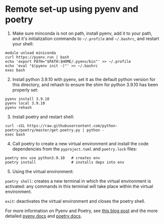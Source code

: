 # Remote set-up using pyenv and poetry

1) Make sure minconda is not on path, install pyenv, add it to your path, and it's initialization commands to `~/.profile` and `~/.bashrc`, and restart your shell: 
```
module unload miniconda
curl https://pyenv.run | bash
echo 'export PATH="$PATH:$HOME/.pyenv/bin"' >> ~/.profile
echo 'eval "$(pyenv init -)"' >> ~/.bashrc
exec bash
```

2) Install python 3.9.10 with pyenv, set it as the default python version for this directory, and rehash to ensure the shim for python 3.9.10 has been properly set:
```
pyenv install 3.9.10
pyenv local 3.9.10
pyenv rehash
```

3) Install poetry and restart shell:
```
curl -sSL https://raw.githubusercontent.com/python-poetry/poetry/master/get-poetry.py | python -
exec bash
```

4) Call poetry to create a new virtual environment and install the code dependencies from the `pyproject.toml` and `poetry.lock` files: 
```
poetry env use python3.9.10   # creates env
poetry install                # installs deps into env
```

5) Using the virtual environment: 

`poetry shell`: creates a new terminal in which the virtual environment is activated: any commands in this terminal will take place within the virtual environment.

`exit`: deactivates the virtual environment and closes the poetry shell.

For more information on Pyenv and Poetry, see [this blog post](https://blog.jayway.com/2019/12/28/pyenv-poetry-saviours-in-the-python-chaos/) and the more detailed [pyenv docs](https://github.com/pyenv/pyenv) and [poetry docs](https://python-poetry.org/docs/).
